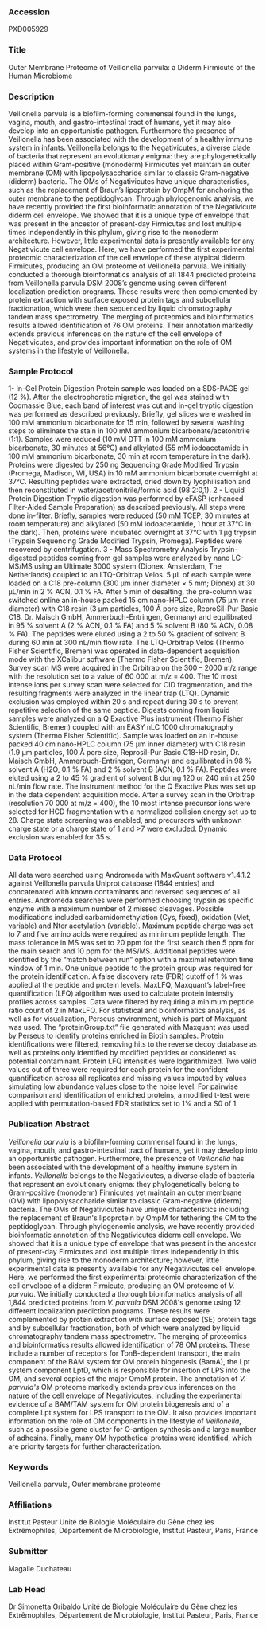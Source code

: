 ### Accession
PXD005929

### Title
Outer Membrane Proteome of Veillonella parvula: a Diderm Firmicute of the Human Microbiome

### Description
Veillonella parvula is a biofilm-forming commensal found in the lungs, vagina, mouth, and gastro-intestinal tract of humans, yet it may also develop into an opportunistic pathogen. Furthermore the presence of Veillonella has been associated with the development of a healthy immune system in infants. Veillonella belongs to the Negativicutes, a diverse clade of bacteria that represent an evolutionary enigma: they are phylogenetically placed within Gram-positive (monoderm) Firmicutes yet maintain an outer membrane (OM) with lipopolysaccharide similar to classic Gram-negative (diderm) bacteria. The OMs of Negativicutes have unique characteristics, such as the replacement of Braun’s lipoprotein by OmpM for anchoring the outer membrane to the peptidoglycan. Through phylogenomic analysis, we have recently provided the first bioinformatic annotation of the Negativicute diderm cell envelope. We showed that it is a unique type of envelope that was present in the ancestor of present-day Firmicutes and lost multiple times independently in this phylum, giving rise to the monoderm architecture. However, little experimental data is presently available for any Negativicute cell envelope. Here, we have performed the first experimental proteomic characterization of the cell envelope of these atypical diderm Firmicutes, producing an OM proteome of Veillonella parvula. We initially conducted a thorough bioinformatics analysis of all 1844 predicted proteins from Veillonella parvula DSM 2008’s genome using seven different localization prediction programs. These results were then complemented by protein extraction with surface exposed protein tags and subcellular fractionation, which were then sequenced by liquid chromatography tandem mass spectrometry. The merging of proteomics and bioinformatics results allowed identification of 76 OM proteins. Their annotation markedly extends previous inferences on the nature of the cell envelope of Negativicutes, and provides important information on the role of OM systems in the lifestyle of Veillonella.

### Sample Protocol
1- In-Gel Protein Digestion  Protein sample was loaded on a SDS-PAGE gel (12 %). After the electrophoretic migration, the gel was stained with Coomassie Blue, each band of interest was cut and in-gel tryptic digestion was performed as described previously. Briefly, gel slices were washed in 100 mM ammonium bicarbonate for 15 min, followed by several washing steps to eliminate the stain in 100 mM ammonium bicarbonate/acetonitrile (1:1). Samples were reduced (10 mM DTT in 100 mM ammonium bicarbonate, 30 minutes at 56°C) and alkylated (55 mM iodoacetamide in 100 mM ammonium bicarbonate, 30 min at room temperature in the dark). Proteins were digested by 250 ng Sequencing Grade Modified Trypsin (Promega, Madison, WI, USA) in 10 mM ammonium bicarbonate overnight at 37°C. Resulting peptides were extracted, dried down by lyophilisation and then reconstituted in water/acetronitrile/formic acid (98:2:0,1).  2 - Liquid Protein Digestion Tryptic digestion was performed by eFASP (enhanced Filter-Aided Sample Preparation) as described previously. All steps were done in-filter. Briefly, samples were reduced (50 mM TCEP, 30 minutes at room temperature) and alkylated (50 mM iodoacetamide, 1 hour at 37°C in the dark). Then, proteins were incubated overnight at 37°C with 1 µg trypsin (Trypsin Sequencing Grade Modified Trypsin, Promega). Peptides were recovered by centrifugation.  3 - Mass Spectrometry Analysis Trypsin-digested peptides coming from gel samples were analyzed by nano LC-MS/MS using an Ultimate 3000 system (Dionex, Amsterdam, The Netherlands) coupled to an LTQ-Orbitrap Velos. 5 μL of each sample were loaded on a C18 pre-column (300 μm inner diameter × 5 mm; Dionex) at 30 μL/min in 2 % ACN, 0.1 % FA. After 5 min of desalting, the pre-column was switched online an in-house packed 15 cm nano-HPLC column (75 μm inner diameter) with C18 resin (3 μm particles, 100 Å pore size, ReproSil-Pur Basic C18, Dr. Maisch GmbH, Ammerbuch-Entringen, Germany) and equilibrated in 95 % solvent A (2 % ACN, 0.1 % FA) and 5 % solvent B (80 % ACN, 0.08 % FA). The peptides were eluted using a 2 to 50 % gradient of solvent B during 60 min at 300 nL/min flow rate. The LTQ-Orbitrap Velos (Thermo Fisher Scientific, Bremen) was operated in data-dependent acquisition mode with the XCalibur software (Thermo Fisher Scientific, Bremen). Survey scan MS were acquired in the Orbitrap on the 300 – 2000 m/z range with the resolution set to a value of 60 000 at m/z = 400. The 10 most intense ions per survey scan were selected for CID fragmentation, and the resulting fragments were analyzed in the linear trap (LTQ). Dynamic exclusion was employed within 20 s and repeat during 30 s to prevent repetitive selection of the same peptide. Digests coming from liquid samples were analyzed on a Q Exactive Plus instrument (Thermo Fisher Scientific, Bremen) coupled with an EASY nLC 1000 chromatography system (Thermo Fisher Scientific). Sample was loaded on an in-house packed 40 cm nano-HPLC column (75 μm inner diameter) with C18 resin (1.9 μm particles, 100 Å pore size, Reprosil-Pur Basic C18-HD resin, Dr. Maisch GmbH, Ammerbuch-Entringen, Germany) and equilibrated in 98 % solvent A (H2O, 0.1 % FA) and 2 % solvent B (ACN, 0.1 % FA). Peptides were eluted using a 2 to 45 % gradient of solvent B during 120 or 240 min at 250 nL/min flow rate. The instrument method for the Q Exactive Plus was set up in the data dependent acquisition mode. After a survey scan in the Orbitrap (resolution 70 000 at m/z = 400), the 10 most intense precursor ions were selected for HCD fragmentation with a normalized collision energy set up to 28. Charge state screening was enabled, and precursors with unknown charge state or a charge state of 1 and >7 were excluded. Dynamic exclusion was enabled for 35 s.

### Data Protocol
All data were searched using Andromeda with MaxQuant software v1.4.1.2 against  Veillonella parvula Uniprot database (1844 entries) and concatenated with known contaminants and reversed sequences of all entries.  Andromeda searches were performed choosing trypsin as specific enzyme with a maximum number of 2 missed cleavages. Possible modifications included carbamidomethylation (Cys, fixed), oxidation (Met, variable) and Nter acetylation (variable). Maximum peptide charge was set to 7 and five amino acids were required as minimum peptide length. The mass tolerance in MS was set to 20 ppm for the first search then 5 ppm for the main search and 10 ppm for the MS/MS. Additional peptides were identified by the “match between run” option with a maximal retention time window of 1 min. One unique peptide to the protein group was required for the protein identification. A false discovery rate (FDR) cutoff of 1 % was applied at the peptide and protein levels. MaxLFQ, Maxquant’s label-free quantification (LFQ) algorithm was used to calculate protein intensity profiles across samples. Data were filtered by requiring a minimum peptide ratio count of 2 in MaxLFQ. For statistical and bioinformatics analysis, as well as for visualization, Perseus environment, which is part of Maxquant was used. The “proteinGroup.txt” file generated with Maxquant was used by Perseus to identify proteins enriched in Biotin samples. Protein identifications were filtered, removing hits to the reverse decoy database as well as proteins only identified by modified peptides or considered as potential contaminant. Protein LFQ intensities were logarithmized. Two valid values out of three were required for each protein for the confident quantification across all replicates and missing values imputed by values simulating low abundance values close to the noise level. For pairwise comparison and identification of enriched proteins, a modified t-test were applied with permutation-based FDR statistics set to 1% and a S0 of 1.

### Publication Abstract
<i>Veillonella parvula</i> is a biofilm-forming commensal found in the lungs, vagina, mouth, and gastro-intestinal tract of humans, yet it may develop into an opportunistic pathogen. Furthermore, the presence of <i>Veillonella</i> has been associated with the development of a healthy immune system in infants. <i>Veillonella</i> belongs to the Negativicutes, a diverse clade of bacteria that represent an evolutionary enigma: they phylogenetically belong to Gram-positive (monoderm) Firmicutes yet maintain an outer membrane (OM) with lipopolysaccharide similar to classic Gram-negative (diderm) bacteria. The OMs of Negativicutes have unique characteristics including the replacement of Braun's lipoprotein by OmpM for tethering the OM to the peptidoglycan. Through phylogenomic analysis, we have recently provided bioinformatic annotation of the Negativicutes diderm cell envelope. We showed that it is a unique type of envelope that was present in the ancestor of present-day Firmicutes and lost multiple times independently in this phylum, giving rise to the monoderm architecture; however, little experimental data is presently available for any Negativicutes cell envelope. Here, we performed the first experimental proteomic characterization of the cell envelope of a diderm Firmicute, producing an OM proteome of <i>V. parvula</i>. We initially conducted a thorough bioinformatics analysis of all 1,844 predicted proteins from <i>V. parvula</i> DSM 2008's genome using 12 different localization prediction programs. These results were complemented by protein extraction with surface exposed (SE) protein tags and by subcellular fractionation, both of which were analyzed by liquid chromatography tandem mass spectrometry. The merging of proteomics and bioinformatics results allowed identification of 78 OM proteins. These include a number of receptors for TonB-dependent transport, the main component of the BAM system for OM protein biogenesis (BamA), the Lpt system component LptD, which is responsible for insertion of LPS into the OM, and several copies of the major OmpM protein. The annotation of <i>V. parvula's</i> OM proteome markedly extends previous inferences on the nature of the cell envelope of Negativicutes, including the experimental evidence of a BAM/TAM system for OM protein biogenesis and of a complete Lpt system for LPS transport to the OM. It also provides important information on the role of OM components in the lifestyle of <i>Veillonella</i>, such as a possible gene cluster for O-antigen synthesis and a large number of adhesins. Finally, many OM hypothetical proteins were identified, which are priority targets for further characterization.

### Keywords
Veillonella parvula, Outer membrane proteome

### Affiliations
Institut Pasteur
Unité de Biologie Moléculaire du Gène chez les Extrêmophiles, Département de Microbiologie, Institut Pasteur, Paris, France

### Submitter
Magalie Duchateau

### Lab Head
Dr Simonetta Gribaldo
Unité de Biologie Moléculaire du Gène chez les Extrêmophiles, Département de Microbiologie, Institut Pasteur, Paris, France


